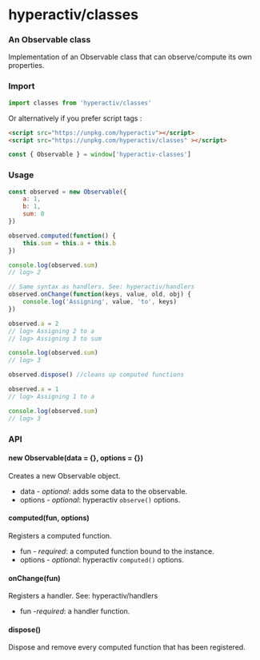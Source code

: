 # hyperactiv/classes

### An Observable class

Implementation of an Observable class that can observe/compute its own properties.

### Import

```js
import classes from 'hyperactiv/classes'
```

Or alternatively if you prefer script tags :

```html
<script src="https://unpkg.com/hyperactiv"></script>
<script src="https://unpkg.com/hyperactiv/classes" ></script>
```

```js
const { Observable } = window['hyperactiv-classes']
```

### Usage

```js
const observed = new Observable({
    a: 1,
    b: 1,
    sum: 0
})

observed.computed(function() {
    this.sum = this.a + this.b
})

console.log(observed.sum)
// log> 2

// Same syntax as handlers. See: hyperactiv/handlers
observed.onChange(function(keys, value, old, obj) {
    console.log('Assigning', value, 'to', keys)
})

observed.a = 2
// log> Assigning 2 to a
// log> Assigning 3 to sum

console.log(observed.sum)
// log> 3

observed.dispose() //cleans up computed functions

observed.a = 1
// log> Assigning 1 to a

console.log(observed.sum)
// log> 3
```

### API

#### new Observable(data = {}, options = {})

Creates a new Observable object.

- data - *optional*: adds some data to the observable.
- options - *optional*: hyperactiv `observe()` options.

#### computed(fun, options)

Registers a computed function.

- fun - *required*: a computed function bound to the instance.
- options - *optional*: hyperactiv `computed()` options.

#### onChange(fun)

Registers a handler. See: hyperactiv/handlers

- fun -*required*: a handler function.

#### dispose()

Dispose and remove every computed function that has been registered.
